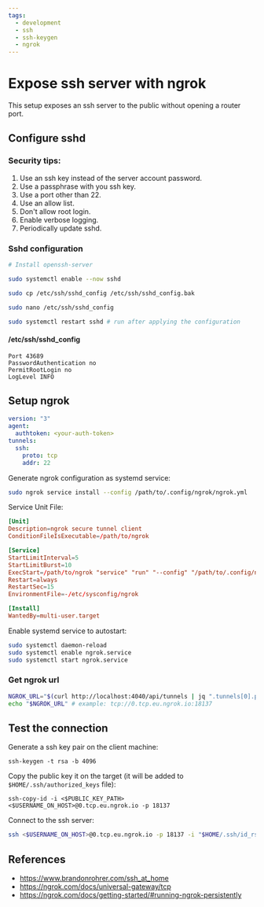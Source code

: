 ```yaml
---
tags:
  - development
  - ssh
  - ssh-keygen
  - ngrok
---
```


# Expose ssh server with ngrok

This setup exposes an ssh server to the public without opening a router port.

## Configure sshd

### Security tips:
1. Use an ssh key instead of the server account password.
2. Use a passphrase with you ssh key.
3. Use a port other than 22.
4. Use an allow list.
5. Don't allow root login.
6. Enable verbose logging.
7. Periodically update sshd.

### Sshd configuration

```bash
# Install openssh-server

sudo systemctl enable --now sshd

sudo cp /etc/ssh/sshd_config /etc/ssh/sshd_config.bak

sudo nano /etc/ssh/sshd_config

sudo systemctl restart sshd # run after applying the configuration
```

#### /etc/ssh/sshd_config

```
Port 43689
PasswordAuthentication no
PermitRootLogin no
LogLevel INFO
```


## Setup ngrok

```yml
version: "3"
agent:
  authtoken: <your-auth-token>
tunnels:
  ssh:
    proto: tcp
    addr: 22
```

Generate ngrok configuration as systemd service:

```bash
sudo ngrok service install --config /path/to/.config/ngrok/ngrok.yml
```

Service Unit File:
```toml
[Unit]
Description=ngrok secure tunnel client
ConditionFileIsExecutable=/path/to/ngrok

[Service]  
StartLimitInterval=5
StartLimitBurst=10
ExecStart=/path/to/ngrok "service" "run" "--config" "/path/to/.config/ngrok/ngrok.yml"
Restart=always
RestartSec=15
EnvironmentFile=-/etc/sysconfig/ngrok

[Install]
WantedBy=multi-user.target
```

Enable systemd service to autostart:
```bash
sudo systemctl daemon-reload
sudo systemctl enable ngrok.service
sudo systemctl start ngrok.service
```

### Get ngrok url

```bash
NGROK_URL="$(curl http://localhost:4040/api/tunnels | jq ".tunnels[0].public_url")"
echo "$NGROK_URL" # example: tcp://0.tcp.eu.ngrok.io:18137
```


## Test the connection

Generate a ssh key pair on the client machine:
```
ssh-keygen -t rsa -b 4096
```

Copy the public key it on the target (it will be added to `$HOME/.ssh/authorized_keys` file):
```
ssh-copy-id -i <$PUBLIC_KEY_PATH> <$USERNAME_ON_HOST>@0.tcp.eu.ngrok.io -p 18137
```

Connect to the ssh server:
```bash
ssh <$USERNAME_ON_HOST>@0.tcp.eu.ngrok.io -p 18137 -i "$HOME/.ssh/id_rsa"
```


## References

- https://www.brandonrohrer.com/ssh_at_home
- https://ngrok.com/docs/universal-gateway/tcp
- https://ngrok.com/docs/getting-started/#running-ngrok-persistently
